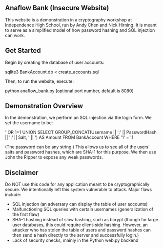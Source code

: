 Anaflow Bank (Insecure Website)
-------------------------------

This website is a demonstration in a cryptography workshop at Independence 
High School, run by Andy Chen and Nick Hirning. It is meant to serve as a
simplified model of how password hashing and SQL injection can work.


Get Started
-----------

Begin by creating the database of user accounts:

sqlite3 BankAccount.db < create_accounts.sql

Then, to run the website, execute:

python anaflow_bank.py [optional port number, default is 8080]


Demonstration Overview
----------------------

In the demonstration, we perform an SQL injection via the login form. We set
the username to be:

' OR 1=1 UNION SELECT GROUP_CONCAT(Username || ':' || PasswordHash || ':' || Salt, '  ||  ') AS Amount FROM BankAccount WHERE '1' = '1

(The password can be any string.) This allows us to see all of the users' 
salts and password hashes, which are SHA-1 for this purpose. We then use 
John the Ripper to expose any weak passwords.


Disclaimer
----------

Do NOT use this code for any application meant to be cryptographically secure.
We intentionally left this system vulnerable to attack. Major flaws include:

- SQL injection (an adversary can display the table of user accounts)
- Malfunctioning SQL queries with certain usernames (generalization of the 
	first flaw)
- SHA-1 hashing instead of slow hashing, such as bcrypt (though for large 
	user databases, this could require client-side hashing. However, an 
	attacker who has stolen the table of users and password hashes can then 
	send a hash directly to the server and successfully login.)
- Lack of security checks, mainly in the Python web.py backend